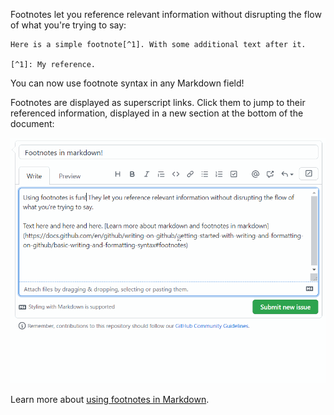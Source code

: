 Footnotes let you reference relevant information without disrupting the flow of what you're trying to say:

```
Here is a simple footnote[^1]. With some additional text after it.

[^1]: My reference.
```

You can now use footnote syntax in any Markdown field!

Footnotes are displayed as superscript links. Click them to jump to their referenced information, displayed in a new section at the bottom of the document:

![footnote-cropped](./img/footnote.gif)

Learn more about [using footnotes in Markdown](https://docs.github.com/github/writing-on-github/getting-started-with-writing-and-formatting-on-github/basic-writing-and-formatting-syntax#footnotes).
